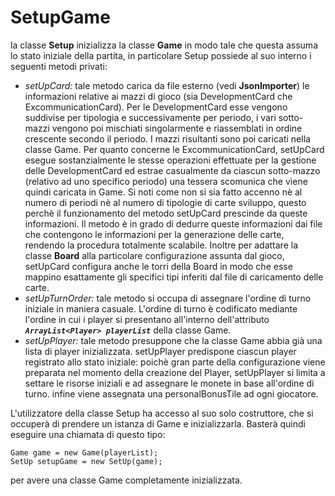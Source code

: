 # SetupGame

la classe **Setup** inizializza la classe **Game** in modo tale che questa assuma lo stato
iniziale della partita, in particolare Setup possiede al suo interno i seguenti metodi privati:

   * *setUpCard:* tale metodo carica da file esterno (vedi **JsonImporter**) le informazioni
   relative ai mazzi di gioco (sia DevelopmentCard che ExcommunicationCard). Per le DevelopmentCard
   esse vengono suddivise per tipologia e successivamente per periodo, i vari sotto-mazzi vengono
   poi mischiati singolarmente e riassemblati in ordine crescente secondo il periodo. I mazzi
   risultanti sono poi caricati nella classe Game.
   Per quanto concerne le ExcommunicationCard, setUpCard esegue sostanzialmente le stesse operazioni effettuate per la gestione delle DevelopmentCard ed estrae casualmente da ciascun sotto-mazzo (relativo ad uno specifico periodo) una tessera scomunica che viene quindi caricata in Game.
   Si noti come non si sia fatto accenno nè al numero di periodi nè al numero di tipologie di carte sviluppo, questo perchè il funzionamento del metodo setUpCard prescinde da queste informazioni. Il metodo è in grado di dedurre queste informazioni dai file che contengono le informazioni per la generazione delle carte, rendendo la procedura totalmente scalabile. Inoltre per adattare la classe **Board** alla particolare configurazione assunta dal gioco, setUpCard configura anche le torri della Board in modo che esse mappino esattamente gli specifici tipi inferiti dal file di caricamento delle carte.
   * *setUpTurnOrder:* tale metodo si occupa di assegnare l'ordine di turno iniziale in maniera casuale. L'ordine di turno è codificato mediante l'ordine in cui i player si presentano all'interno dell'attributo *__`ArrayList<Player> playerList`__* della classe Game.
   * *setUpPlayer:* tale metodo presuppone che la classe Game abbia già una lista di player inizializzata. setUpPlayer predispone ciascun player registrato allo stato iniziale: poichè gran parte della configurazione viene preparata nel momento della creazione del Player, setUpPlayer si limita a settare le risorse iniziali e ad assegnare le monete in base all'ordine di turno. infine viene assegnata una personalBonusTile ad ogni giocatore.

L'utilizzatore della classe Setup ha accesso al suo solo costruttore, che si occuperà di prendere un istanza di Game e inizializzarla. Basterà quindi eseguire una chiamata di questo tipo:

```
Game game = new Game(playerList);
SetUp setupGame = new SetUp(game);
```

per avere una classe Game completamente inizializzata.
